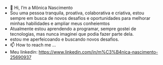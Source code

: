 - 👋 Hi, I’m  a  Mônica Nascimento
-  Sou uma pessoa tranquila, proativa, colaborativa e criativa, estou sempre em busca de novos desafios e oportunidades para melhorar minhas habilidades e ampliar meus conheiemtos
- Atualmente estou aprendendo a programar, sempre gostei de tecnologias, mas nunca imaginei que podia fazer parte dela.
-  estou me aperfeicoando e buscando novos desafios.
- 📫 How to reach me ...
- Meu linkedin: https://www.linkedin.com/in/m%C3%B4nica-nascimento-25690937
